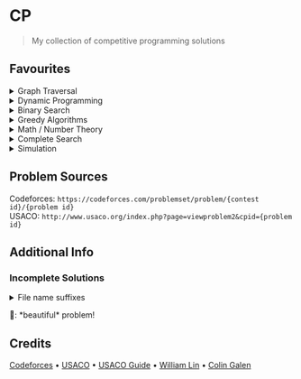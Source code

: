 # CP

> My collection of competitive programming solutions

## Favourites

<details><summary>Graph Traversal</summary>

- [Cooperative Game](https://github.com/mathletedev/cp/blob/main/Codeforces/1137D.cpp) 🐬
- [Field Day](https://github.com/mathletedev/cp/blob/main/USACO/1327.cpp) 🐬
- [Wormhole Sort](https://github.com/mathletedev/cp/blob/main/USACO/992.cpp)
- [The Great Revegetation](https://github.com/mathletedev/cp/blob/main/USACO/920.cpp)
- [Fence Planning](https://github.com/mathletedev/cp/blob/main/USACO/944.cpp)
- [Why Did the Cow Cross the Road III](https://github.com/mathletedev/cp/blob/main/USACO/716.cpp)

</details>

<details><summary>Dynamic Programming</summary>

- [Cow Tipping](https://github.com/mathletedev/cp/blob/main/USACO/689.cpp)

</details>

<details><summary>Binary Search</summary>

- [Convention](https://github.com/mathletedev/cp/blob/main/USACO/858.cpp)
- [Social Distancing](https://github.com/mathletedev/cp/blob/main/USACO/1038.cpp)

</details>

<details><summary>Greedy Algorithms</summary>

- [Divide and Conquer](https://github.com/mathletedev/cp/blob/main/Codeforces/1762A.cpp)

</details>

<details><summary>Math / Number Theory</summary>

- [Koxia and Permutation](https://github.com/mathletedev/cp/blob/main/Codeforces/1770B.cpp)
- [Minimum LCM](https://github.com/mathletedev/cp/blob/main/Codeforces/1765M.cpp)

</details>

<details><summary>Complete Search</summary>

- [X-Sum](https://github.com/mathletedev/cp/blob/main/Codeforces/1676D.cpp)

</details>

<details><summary>Simulation</summary>

- [Going to the Cinema](https://github.com/mathletedev/cp/blob/main/Codeforces/1781B.cpp)
- [Easy Assembly](https://github.com/mathletedev/cp/blob/main/Codeforces/1773E_e.cpp)

</details>

## Problem Sources

Codeforces: `https://codeforces.com/problemset/problem/{contest id}/{problem id}`\
USACO: `http://www.usaco.org/index.php?page=viewproblem2&cpid={problem id}`

## Additional Info

### Incomplete Solutions

<details>
<summary>File name suffixes</summary>

- `_i` incorrect solutions
- `_t` timed-out solutions
- `_u` unfinished solutions

</details>

🐬: \*beautiful\* problem!

## Credits

[Codeforces](https://codeforces.com) • [USACO](http://usaco.org) • [USACO Guide](https://usaco.guide) • [William Lin](https://www.youtube.com/@tmwilliamlin168) • [Colin Galen](https://www.youtube.com/@ColinGalen)
